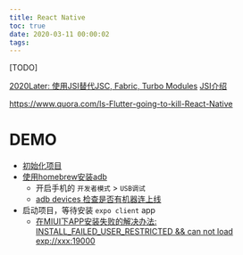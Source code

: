```yaml
---
title: React Native
toc: true
date: 2020-03-11 00:00:02
tags:
---
```


[TODO]



[2020Later: 使用JSI替代JSC, Fabric, Turbo Modules](https://github.com/xiaoxiaosaohuo/Note/issues/60)
[JSI介绍](https://github.com/react-native-community/discussions-and-proposals/issues/91)


https://www.quora.com/Is-Flutter-going-to-kill-React-Native


# DEMO
* [初始化项目](https://reactnative.dev/docs/environment-setup)
* [使用homebrew安装adb](https://stackoverflow.com/questions/31374085/installing-adb-on-macos)
  * 开启手机的 `开发者模式` > `USB调试`
  * [adb devices 检查是否有机器连上线](https://reactnative.dev/docs/running-on-device)
* 启动项目，等待安装 `expo client` app
  * [在MIUI下APP安装失败的解决办法: INSTALL_FAILED_USER_RESTRICTED && can not load exp://xxx:19000](https://stackoverflow.com/questions/47239251/install-failed-user-restricted-android-studio-using-redmi-4-device)
